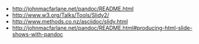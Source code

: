 * <http://johnmacfarlane.net/pandoc/README.html>
* <http://www.w3.org/Talks/Tools/Slidy2/>
* <http://www.methods.co.nz/asciidoc/slidy.html>
* <http://johnmacfarlane.net/pandoc/README.html#producing-html-slide-shows-with-pandoc>
